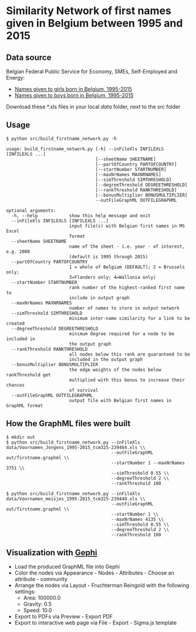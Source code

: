 # Similarity Network of first names given in Belgium between 1995 and 2015

## Data source

Belgian Federal Public Service for Economy, SMEs, Self-Employed and Energy:

- [Names given to girls born in Belgium, 1995-2015](http://statbel.fgov.be/nl/binaries/Voornamen_meisjes_1995-2015_tcm325-239448.xls)
- [Names given to boys born in Belgium, 1995-2015](http://statbel.fgov.be/nl/binaries/Voornamen_Jongens_1995-2015_tcm325-239464.xls)

Download these *.xls files in your local _data_ folder, next to the _src_ folder

## Usage

    $ python src/build_firstname_network.py -h

    usage: build_firstname_network.py [-h] --inFileXls INFILEXLS [INFILEXLS ...]
                                      [--sheetName SHEETNAME]
                                      [--partOfCountry PARTOFCOUNTRY]
                                      [--startNumber STARTNUMBER]
                                      [--maxNrNames MAXNRNAMES]
                                      [--simThreshold SIMTHRESHOLD]
                                      [--degreeThreshold DEGREETHRESHOLD]
                                      [--rankThreshold RANKTHRESHOLD]
                                      [--bonusMultiplier BONUSMULTIPLIER]
                                      --outFileGraphML OUTFILEGRAPHML

    optional arguments:
      -h, --help            show this help message and exit
      --inFileXls INFILEXLS [INFILEXLS ...]
                            input file(s) with Belgian first names in MS Excel
                            format
      --sheetName SHEETNAME
                            name of the sheet - i.e. year - of interest, e.g. 2000
                            (default is 1995 through 2015)
      --partOfCountry PARTOFCOUNTRY
                            1 = whole of Belgium (DEFAULT); 2 = Brussels only;
                            3=Flanders only; 4=Wallonia only)
      --startNumber STARTNUMBER
                            rank number of the highest-ranked first name to
                            include in output graph
      --maxNrNames MAXNRNAMES
                            number of names to store in output network
      --simThreshold SIMTHRESHOLD
                            minimum inter-name similarity for a link to be created
      --degreeThreshold DEGREETHRESHOLD
                            minimum degree required for a node to be included in
                            the output graph
      --rankThreshold RANKTHRESHOLD
                            all nodes below this rank are guaranteed to be
                            included in the output graph
      --bonusMultiplier BONUSMULTIPLIER
                            the edge weights of the nodes below rankThreshold get
                            multiplied with this bonus to increase their chances
                            of survival
      --outFileGraphML OUTFILEGRAPHML
                            output file with Belgian first names in GraphML format
    

## How the GraphML files were built

    $ mkdir out
    $ python src/build_firstname_network.py --inFileXls data/Voornamen_Jongens_1995-2015_tcm325-239464.xls \\
                                            --outFileGraphML out/firstname.graphml \\
                                            --startNumber 1 --maxNrNames 3751 \\
                                            --simThreshold 0.55 \\
                                            --degreeThreshold 2 \\
                                            --rankThreshold 100

    $ python src/build_firstname_network.py --inFileXls data/Voornamen_meisjes_1995-2015_tcm325-239448.xls \\
                                            --outFileGraphML out/firstname.graphml \\
                                            --startNumber 1 \\
                                            --maxNrNames 4135 \\
                                            --simThreshold 0.55 \\
                                            --degreeThreshold 2 \\
                                            --rankThreshold 100

## Visualization with [Gephi](https://gephi.org)

- Load the produced GraphML file into Gephi
- Color the nodes via Appearance - Nodes - Attributes - Choose an attribute - community
- Arrange the nodes via Layout - Fruchterman Reingold with the following settings:
  - Area: 100000.0
  - Gravity: 0.5
  - Speed: 10.0
- Export to PDFs via Preview - Export PDF
- Export to interactive web page via File - Export - Sigma.js template
